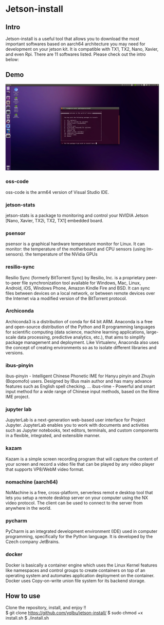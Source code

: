 # Jetson-install

## Intro

Jetson-install is a useful tool that allows you to download the most important softwares based on aarch64 architecture you may need for development on your jetson kit. It is compatible with TX1, TX2, Nano, Xavier, and even Rpi. There are 11 softwares listed. Please check out the intro below:

## Demo

![](demo.png)

### oss-code

oss-code is the arm64 version of Visual Studio IDE.

### jetson-stats

jetson-stats is a package to monitoring and control your NVIDIA Jetson [Nano, Xavier, TX2i, TX2, TX1] embedded board.

### psensor

psensor is a graphical hardware temperature monitor for Linux. It can monitor: the temperature of the motherboard and CPU sensors (using lm-sensors). the temperature of the NVidia GPUs

### resilio-sync

Resilio Sync (formerly BitTorrent Sync) by Resilio, Inc. is a proprietary peer-to-peer file synchronization tool available for Windows, Mac, Linux, Android, iOS, Windows Phone, Amazon Kindle Fire and BSD. It can sync files between devices on a local network, or between remote devices over the Internet via a modified version of the BitTorrent protocol.

### Archiconda

Archiconda3 is a distribution of conda for 64 bit ARM. Anaconda is a free and open-source distribution of the Python and R programming languages for scientific computing (data science, machine learning applications, large-scale data processing, predictive analytics, etc.), that aims to simplify package management and deployment. Like Virtualenv, Anaconda also uses the concept of creating environments so as to isolate different libraries and versions.

### ibus-pinyin	

ibus-pinyin - Intelligent Chinese Phonetic IME for Hanyu pinyin and Zhuyin (Bopomofo) users. Designed by IBus main author and has many advance features such as English spell checking. ... ibus-rime - Powerful and smart input method for a wide range of Chinese input methods, based on the Rime IME project.

### jupyter lab	

JupyterLab is a next-generation web-based user interface for Project Jupyter. JupyterLab enables you to work with documents and activities such as Jupyter notebooks, text editors, terminals, and custom components in a flexible, integrated, and extensible manner.

### kazam

Kazam is a simple screen recording program that will capture the content of your screen and record a video file that can be played by any video player that supports VP8/WebM video format.

### nomachine (aarch64)

NoMachine is a free, cross-platform, serverless remot e desktop tool that lets you setup a remote desktop server on your computer using the NX video protocol. The client can be used to connect to the server from anywhere in the world.

### pycharm

PyCharm is an integrated development environment (IDE) used in computer programming, specifically for the Python language. It is developed by the Czech company JetBrains.

### docker

Docker is basically a container engine which uses the Linux Kernel features like namespaces and control groups to create containers on top of an operating system and automates application deployment on the container. Docker uses Copy-on-write union file system for its backend storage.

## How to use

Clone the repository, install, and enjoy !! \
$ git clone https://github.com/yqlbu/jetson-install/
$ sudo chmod +x install.sh
$ ./install.sh
